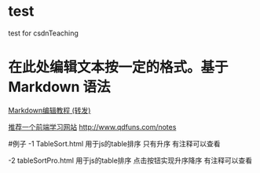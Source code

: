 # test
test for csdnTeaching
# 在此处编辑文本按一定的格式。基于 Markdown 语法
[Markdown编辑教程 (转发)](http://www.jianshu.com/p/q81RER)

[推荐一个前端学习网站](http://www.qdfuns.com/notes)
http://www.qdfuns.com/notes


#例子
-1 TableSort.html
用于js的table排序 只有升序 有注释可以查看

-2 tableSortPro.html
用于js的table排序 点击按钮实现升序降序 有注释可以查看
